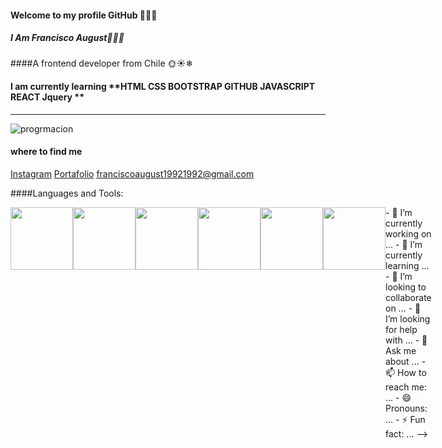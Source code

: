 
#### Welcome to my profile GitHub 🖖🍀🌲
##### I  Am Francisco August🍂🍁💥
####A frontend developer from Chile 🌞☀❄
#### I am currently learning **HTML CSS BOOTSTRAP GITHUB JAVASCRIPT REACT Jquery **
________________________________
![progrmacion](https://i0.wp.com/www.laraveltip.com/wp-content/uploads/2018/12/Hola-Mundo-4ta-Migraci%C3%B3n-Camionetica.png?fit=700%2C400&ssl=1"progrmacion")
#### where to find me
[Instagram](https://www.instagram.com/francisco_august_rincon/)
[Portafolio](https://franciscoaugust.netlify.app/)
franciscoaugust19921992@gmail.com

####Languages and Tools:
<div style="display:flex " >

<img   width=" 100" src="https://upload.wikimedia.org/wikipedia/commons/thumb/6/61/HTML5_logo_and_wordmark.svg/1200px-HTML5_logo_and_wordmark.svg.png"> 

<img   width=" 100" src="https://www.anerbarrena.com/wp-content/uploads/2017/08/programacion-javascript-js-e1503258707880.jpg">

<img   width=" 100" src="https://cdn-icons-png.flaticon.com/512/919/919826.png">
<img   width=" 100" src="https://sigdeletras.com/images/blog/202004_react_leaflet/react.png">

<img   width=" 100" src="https://prod-discovery.edx-cdn.org/media/course/image/3f849803-fde7-4da6-a302-70c8d33ab57b-24c2e8f4a6cb.small.png">
<img   width=" 100" src="https://kinsta.com/wp-content/uploads/2019/04/logo-mysql-1.svg">
- 🔭 I’m currently working on ...
- 🌱 I’m currently learning ...
- 👯 I’m looking to collaborate on ...
- 🤔 I’m looking for help with ...
- 💬 Ask me about ...
- 📫 How to reach me: ...
- 😄 Pronouns: ...
- ⚡ Fun fact: ...
-->
